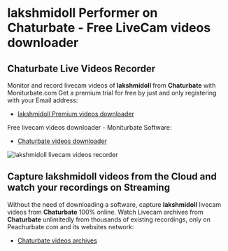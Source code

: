 # lakshmidoll Performer on Chaturbate - Free LiveCam videos downloader

## Chaturbate Live Videos Recorder

Monitor and record livecam videos of **lakshmidoll** from **Chaturbate** with Moniturbate.com
Get a premium trial for free by just and only registering with your Email address:
* [lakshmidoll Premium videos downloader](https://moniturbate.com/request-demo-licence-key.html)

Free livecam videos downloader - Moniturbate Software:
* [Chaturbate videos downloader](https://moniturbate.com/moniturbate-download-software.html)

![lakshmidoll livecam videos recorder](https://peachurnet.com/templates/moniturbate-software.png)


## Capture lakshmidoll videos from the Cloud and watch your recordings on Streaming

Without the need of downloading a software, capture **lakshmidoll** livecam videos from **Chaturbate** 100% online.
Watch Livecam archives from **Chaturbate** unlimitedly from thousands of existing recordings, only on Peachurbate.com and its websites network:
* [Chaturbate videos archives](https://peachurnet.com/)